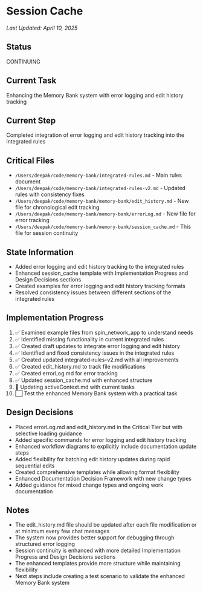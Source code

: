 # Session Cache

*Last Updated: April 10, 2025*

## Status
CONTINUING

## Current Task
Enhancing the Memory Bank system with error logging and edit history tracking

## Current Step
Completed integration of error logging and edit history tracking into the integrated rules

## Critical Files
- `/Users/deepak/code/memory-bank/integrated-rules.md` - Main rules document
- `/Users/deepak/code/memory-bank/integrated-rules-v2.md` - Updated rules with consistency fixes
- `/Users/deepak/code/memory-bank/memory-bank/edit_history.md` - New file for chronological edit tracking
- `/Users/deepak/code/memory-bank/memory-bank/errorLog.md` - New file for error tracking
- `/Users/deepak/code/memory-bank/memory-bank/session_cache.md` - This file for session continuity

## State Information
- Added error logging and edit history tracking to the integrated rules
- Enhanced session_cache template with Implementation Progress and Design Decisions sections
- Created examples for error logging and edit history tracking formats
- Resolved consistency issues between different sections of the integrated rules

## Implementation Progress
1. ✅ Examined example files from spin_network_app to understand needs
2. ✅ Identified missing functionality in current integrated rules
3. ✅ Created draft updates to integrate error logging and edit history
4. ✅ Identified and fixed consistency issues in the integrated rules
5. ✅ Created updated integrated-rules-v2.md with all improvements
6. ✅ Created edit_history.md to track file modifications
7. ✅ Created errorLog.md for error tracking
8. ✅ Updated session_cache.md with enhanced structure
9. 🔄 Updating activeContext.md with current tasks
10. ⬜ Test the enhanced Memory Bank system with a practical task

## Design Decisions
- Placed errorLog.md and edit_history.md in the Critical Tier but with selective loading guidance
- Added specific commands for error logging and edit history tracking
- Enhanced workflow diagrams to explicitly include documentation update steps
- Added flexibility for batching edit history updates during rapid sequential edits
- Created comprehensive templates while allowing format flexibility
- Enhanced Documentation Decision Framework with new change types
- Added guidance for mixed change types and ongoing work documentation

## Notes
- The edit_history.md file should be updated after each file modification or at minimum every few chat messages
- The system now provides better support for debugging through structured error logging
- Session continuity is enhanced with more detailed Implementation Progress and Design Decisions sections
- The enhanced templates provide more structure while maintaining flexibility
- Next steps include creating a test scenario to validate the enhanced Memory Bank system
